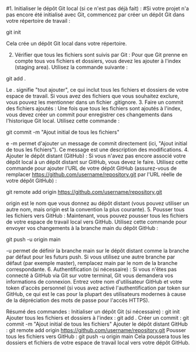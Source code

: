 #1. Initialiser le dépôt Git local (si ce n'est pas déjà fait) : 
#Si votre projet n'a pas encore été initialisé avec Git, commencez par créer un dépôt Git dans votre répertoire de travail :

git init


Cela crée un dépôt Git local dans votre répertoire.

2. Vérifier que tous les fichiers sont suivis par Git :
Pour que Git prenne en compte tous vos fichiers et dossiers, vous devez les ajouter à l'index (staging area). Utilisez la commande suivante :

git add .

Le . signifie "tout ajouter", ce qui inclut tous les fichiers et dossiers de votre espace de travail.
Si vous avez des fichiers que vous souhaitez exclure, vous pouvez les mentionner dans un fichier .gitignore.
3. Faire un commit des fichiers ajoutés :
Une fois que tous les fichiers sont ajoutés à l'index, vous devez créer un commit pour enregistrer ces changements dans l'historique Git local. Utilisez cette commande :

git commit -m "Ajout initial de tous les fichiers"


e -m permet d'ajouter un message de commit directement (ici, "Ajout initial de tous les fichiers"). Ce message est une description des modifications.
4. Ajouter le dépôt distant (GitHub) :
Si vous n'avez pas encore associé votre dépôt local à un dépôt distant sur GitHub, vous devez le faire. Utilisez cette commande pour ajouter l'URL de votre dépôt GitHub (assurez-vous de remplacer https://github.com/username/repository.git par l'URL réelle de votre dépôt GitHub) :

git remote add origin https://github.com/username/repository.git


origin est le nom que vous donnez au dépôt distant (vous pouvez utiliser un autre nom, mais origin est la convention la plus courante).
5. Pousser tous les fichiers vers GitHub :
Maintenant, vous pouvez pousser tous les fichiers de votre espace de travail local vers GitHub. Utilisez cette commande pour envoyer vos changements à la branche main du dépôt GitHub :


git push -u origin main

-u permet de définir la branche main sur le dépôt distant comme la branche par défaut pour les futurs push.
Si vous utilisez une autre branche par défaut (par exemple master), remplacez main par le nom de la branche correspondante.
6. Authentification (si nécessaire) :
Si vous n'êtes pas connecté à GitHub via Git sur votre terminal, Git vous demandera vos informations de connexion. Entrez votre nom d'utilisateur GitHub et votre token d'accès personnel (si vous avez activé l'authentification par token sur GitHub, ce qui est le cas pour la plupart des utilisateurs modernes à cause de la dépréciation des mots de passe pour l'accès HTTPS).



Résumé des commandes :
Initialiser un dépôt Git (si nécessaire) : git init
Ajouter tous les fichiers et dossiers à l'index : git add .
Créer un commit : git commit -m "Ajout initial de tous les fichiers"
Ajouter le dépôt distant GitHub : git remote add origin https://github.com/username/repository.git
Pousser tous les fichiers vers GitHub : git push -u origin main
Cela poussera tous les dossiers et fichiers de votre espace de travail local vers votre dépôt GitHub.
